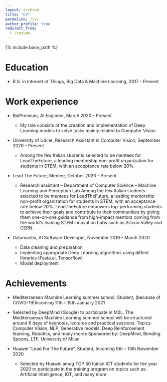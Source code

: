 ```yaml
---
layout: archive
title: "CV"
permalink: /cv/
author_profile: true
redirect_from:
  - /resume
---
```


{% include base_path %}

Education
======
* B.S. in Internet of Things, Big Data & Machine Learning, 2017 - Present

Work experience
======
* BidPremium, AI Engineer, March 2020 - Present
  *  My role consists of the creation and implementation of Deep Learning models to solve   tasks mainly related to
 Computer Vision

* University of Udine, Research Assistant in Computer Vision, September 2020 - Present
  *  Among the few Italian students selected to be mentees for LeadTheFuture, a leading mentorship non-profit
 organization for students in STEM, with an acceptance rate below 20%.

* Lead The Future, Mentee, October 2020 - Present
  * Research assistant – Department of Computer Science – Machine Learning and Perception Lab
  Among the few Italian students selected to be mentees for LeadTheFuture, a leading mentorship non-profit organization for students in STEM, with an acceptance rate below 20%.
  LeadTheFuture empowers top-performing students to achieve their goals and contribute to their communities by giving them one-on-one guidance from high-impact mentors coming from the world's leading STEM innovation hubs such as Silicon Valley and CERN.

* Datamantix, AI Software Developer, November 2019 - March 2020
  * Data cleaning and preparation
  * Implenting appropriate Deep Learning algorithms using diffent libraries (Fasta.ai, Tensorflow)
  * Model deployment

Achievements
======
* Mediterranean Machine Learning summer school, Student, (because of COVID-19)Incoming 11th – 15th January 2021
 * Selected by DeepMind (Google) to participate in M2L. The Mediterranean Machine Learning summer school will be structured around 6 days of keynotes, lectures and practical sessions.
Topics: Computer Vision, NLP, Generative models, Deep Reinforcement learning, Robotics, and many mores
   Sponsored by: DeepMind, Bending Spoons, LTF, University of Milan.

* Huawei “Lead For The Future”, Student, Incoming 9th – 13th November 2020
  * Selected by Huawei amog TOP 50 Italian ICT students for the year 2020 to participate in the training program on topics such as: Artificial Intelligence, IOT, and many more

